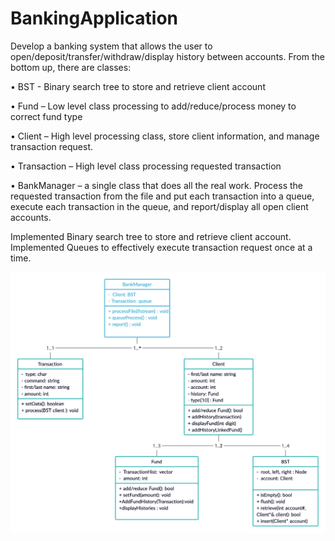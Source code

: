 # BankingApplication

Develop a banking system that allows the user to open/deposit/transfer/withdraw/display history between accounts. From the bottom up, there are classes:

• BST - Binary search tree to store and retrieve client account

• Fund – Low level class processing to add/reduce/process money to correct fund type

• Client – High level processing class, store client information, and manage transaction request. 

• Transaction – High level class processing requested transaction 

• BankManager – a single class that does all the real work. Process the requested transaction from the file and put each transaction into a queue, execute each transaction in the queue, and report/display all open client accounts.

Implemented Binary search tree to store and retrieve client account.
Implemented Queues to effectively execute transaction request once at a time.

![Class Diagram](/BankSystem.png?raw=true "Title")
